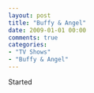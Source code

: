 ```yaml
---
layout: post
title: "Buffy & Angel"
date: 2009-01-01 00:00
comments: true
categories:
- "TV Shows"
- "Buffy & Angel"
---
```


Started
